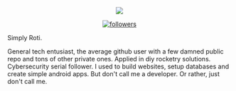 <p align="center">
  <img src="https://readme-typing-svg.herokuapp.com/?lines=Welcome+to+my+GitHub+profile!&center=true&width=380&height=45">
</p>

<!-- Badges template - https://github.com/badges/shields -->
<!-- View counter - https://github.com/DenverCoder1/Simple-View-Counter -->
<p align="center">
  <a href="https://github.com/RealRoti">
    <img alt="followers" title="Follow me on Github" src="https://img.shields.io/github/followers/RealRoti?color=236ad3&labelColor=1155ba&style=for-the-badge&logo=github&label=Follow%20me"/></a>
<!--  <a href="https://github.com/DenverCoder1/Simple-View-Counter">
    <img alt="views" title="Github views" src="https://freshidea.com/jonah/app/ghpvc"/></a> -->
</p>

Simply Roti.

General tech entusiast, the average github user with a few damned public repo and tons of other private ones. Applied in diy rocketry solutions. Cybersecurity serial follower. I used to build websites, setup databases and create simple android apps. But don't call me a developer. Or rather, just don't call me.
